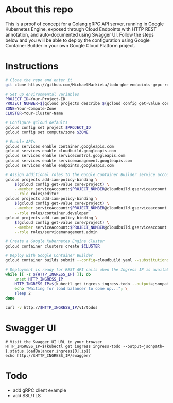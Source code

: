 # About this repo

This is a proof of concept for a Golang gRPC API server, running in Google Kubernetes Engine, exposed through Cloud Endpoints with HTTP REST annotation, and auto-documented using Swagger UI. Follow the steps below and you will be able to deploy the configuration using Google Container Builder in your own Google Cloud Platform project.

# Instructions

```bash
# Clone the repo and enter it
git clone https://github.com/MichaelMarkieta/todo-gke-endpoints-grpc-rest-golang.git && cd todo-gke-endpoints-grpc-rest-golang

# Set up environmental variables
PROJECT_ID=Your-Project-ID
PROJECT_NUMBER=$(gcloud projects describe $(gcloud config get-value core/project) --format=value\(projectNumber\)) 
ZONE=Your-Compute-Zone
CLUSTER=Your-Cluster-Name

# Configure gcloud defaults
gcloud config set project $PROJECT_ID
gcloud config set compute/zone $ZONE

# Enable APIs
gcloud services enable container.googleapis.com
gcloud services enable cloudbuild.googleapis.com
gcloud services enable servicecontrol.googleapis.com
gcloud services enable servicemanagement.googleapis.com
gcloud services enable endpoints.googleapis.com

# Assign additional roles to the Google Container Builder service account
gcloud projects add-iam-policy-binding \
    $(gcloud config get-value core/project) \
    --member serviceAccount:$PROJECT_NUMBER@cloudbuild.gserviceaccount.com \
    --role roles/editor
gcloud projects add-iam-policy-binding \
    $(gcloud config get-value core/project) \
    --member serviceAccount:$PROJECT_NUMBER@cloudbuild.gserviceaccount.com \
    --role roles/container.developer
gcloud projects add-iam-policy-binding \
    $(gcloud config get-value core/project) \
    --member serviceAccount:$PROJECT_NUMBER@cloudbuild.gserviceaccount.com \
    --role roles/servicemanagement.admin

# Create a Google Kubernetes Engine Cluster
gcloud container clusters create $CLUSTER

# Deploy with Google Container Builder
gcloud container builds submit --config=cloudbuild.yaml --substitutions _ZONE=$ZONE,_CLUSTER=$CLUSTER .

# Deployment is ready for REST API calls when the Ingress IP is available and the containers are healthy
while [[ -z ${HTTP_INGRESS_IP} ]]; do
    unset HTTP_INGRESS_IP
    HTTP_INGRESS_IP=$(kubectl get ingress ingress-todo --output=jsonpath={.status.loadBalancer.ingress[0].ip}); \
    echo "Waiting for load balancer to come up..."; \
    sleep 2
done

curl -v http://$HTTP_INGRESS_IP/v1/todos
```

# Swagger UI

```
# Visit the Swagger UI URL in your browser
HTTP_INGRESS_IP=$(kubectl get ingress ingress-todo --output=jsonpath={.status.loadBalancer.ingress[0].ip})
echo http://$HTTP_INGRESS_IP/swagger/
```

# Todo

* add gRPC client example
* add SSL/TLS
